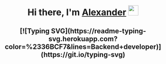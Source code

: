
<h1 align="center">Hi there, I'm <a href="https://t.me.com/valiev88" target="_blank">Alexander</a> 
<img src="https://github.com/blackcater/blackcater/raw/main/images/Hi.gif" height="32"/></h1>
<h2 align="center">[![Typing SVG](https://readme-typing-svg.herokuapp.com?color=%2336BCF7&lines=Backend+developer)](https://git.io/typing-svg)</h2>
